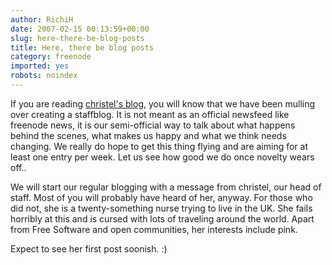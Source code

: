 ```yaml
---
author: RichiH
date: 2007-02-15 00:13:59+00:00
slug: here-there-be-blog-posts
title: Here, there be blog posts
category: freenode
imported: yes
robots: noindex
---
```

If you are reading [christel's blog](http://blog.simplychristel.net/), you will know that we have been mulling over creating a staffblog. It is not meant as an official newsfeed like freenode news, it is our semi-official way to talk about what happens behind the scenes, what makes us happy and what we think needs changing. We really do hope to get this thing flying and are aiming for at least one entry per week. Let us see how good we do once novelty wears off..

We will start our regular blogging with a message from christel, our head of staff. Most of you will probably have heard of her, anyway. For those who did not, she is a twenty-something nurse trying to live in the UK. She fails horribly at this and is cursed with lots of traveling around the world. Apart from Free Software and open communities, her interests include pink.

Expect to see her first post soonish. :)
